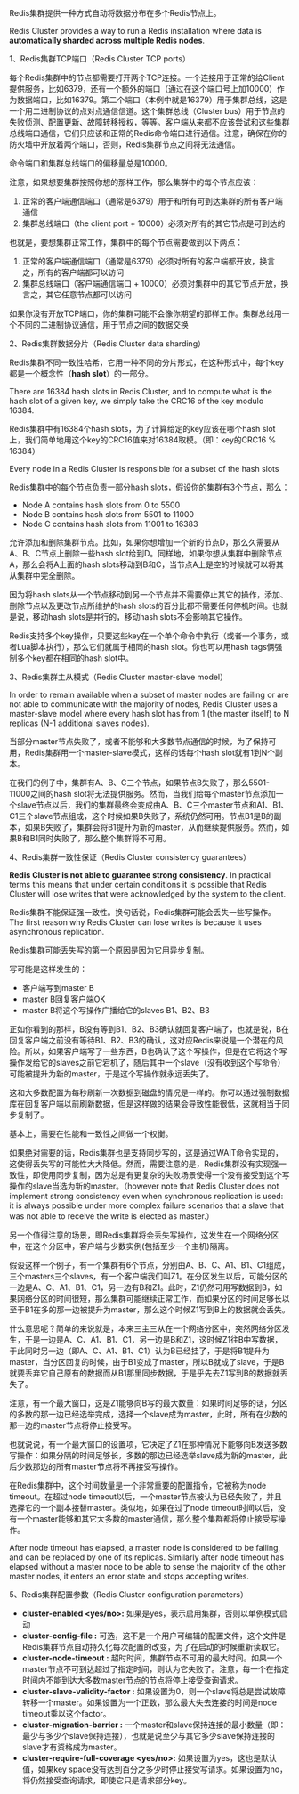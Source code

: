 Redis集群提供一种方式自动将数据分布在多个Redis节点上。

Redis Cluster provides a way to run a Redis installation where data is **automatically sharded across multiple Redis nodes**.

1、Redis集群TCP端口（Redis Cluster TCP ports）

每个Redis集群中的节点都需要打开两个TCP连接。一个连接用于正常的给Client提供服务，比如6379，还有一个额外的端口（通过在这个端口号上加10000）作为数据端口，比如16379。第二个端口（本例中就是16379）用于集群总线，这是一个用二进制协议的点对点通信信道。这个集群总线（Cluster bus）用于节点的失败侦测、配置更新、故障转移授权，等等。客户端从来都不应该尝试和这些集群总线端口通信，它们只应该和正常的Redis命令端口进行通信。注意，确保在你的防火墙中开放着两个端口，否则，Redis集群节点之间将无法通信。

命令端口和集群总线端口的偏移量总是10000。

注意，如果想要集群按照你想的那样工作，那么集群中的每个节点应该：

1. 正常的客户端通信端口（通常是6379）用于和所有可到达集群的所有客户端通信
2. 集群总线端口（the client port + 10000）必须对所有的其它节点是可到达的

也就是，要想集群正常工作，集群中的每个节点需要做到以下两点：

1. 正常的客户端通信端口（通常是6379）必须对所有的客户端都开放，换言之，所有的客户端都可以访问
2. 集群总线端口（客户端通信端口 + 10000）必须对集群中的其它节点开放，换言之，其它任意节点都可以访问

如果你没有开放TCP端口，你的集群可能不会像你期望的那样工作。集群总线用一个不同的二进制协议通信，用于节点之间的数据交换

2、Redis集群数据分片（Redis Cluster data sharding）

Redis集群不同一致性哈希，它用一种不同的分片形式，在这种形式中，每个key都是一个概念性（**hash slot**）的一部分。

There are 16384 hash slots in Redis Cluster, and to compute what is the hash slot of a given key, we simply take the CRC16 of the key modulo 16384.

Redis集群中有16384个hash slots，为了计算给定的key应该在哪个hash slot上，我们简单地用这个key的CRC16值来对16384取模。（即：key的CRC16  %  16384）

Every node in a Redis Cluster is responsible for a subset of the hash slots

Redis集群中的每个节点负责一部分hash slots，假设你的集群有3个节点，那么：

- Node A contains hash slots from 0 to 5500
- Node B contains hash slots from 5501 to 11000
- Node C contains hash slots from 11001 to 16383

允许添加和删除集群节点。比如，如果你想增加一个新的节点D，那么久需要从A、B、C节点上删除一些hash slot给到D。同样地，如果你想从集群中删除节点A，那么会将A上面的hash slots移动到B和C，当节点A上是空的时候就可以将其从集群中完全删除。

因为将hash slots从一个节点移动到另一个节点并不需要停止其它的操作，添加、删除节点以及更改节点所维护的hash slots的百分比都不需要任何停机时间。也就是说，移动hash slots是并行的，移动hash slots不会影响其它操作。

Redis支持多个key操作，只要这些key在一个单个命令中执行（或者一个事务，或者Lua脚本执行），那么它们就属于相同的hash slot。你也可以用hash tags俩强制多个key都在相同的hash slot中。

3、Redis集群主从模式（Redis Cluster master-slave model）

In order to remain available when a subset of master nodes are failing or are not able to communicate with the majority of nodes, Redis Cluster uses a master-slave model where every hash slot has from 1 (the master itself) to N replicas (N-1 additional slaves nodes).

当部分master节点失败了，或者不能够和大多数节点通信的时候，为了保持可用，Redis集群用一个master-slave模式，这样的话每个hash slot就有1到N个副本。

在我们的例子中，集群有A、B、C三个节点，如果节点B失败了，那么5501-11000之间的hash slot将无法提供服务。然而，当我们给每个master节点添加一个slave节点以后，我们的集群最终会变成由A、B、C三个master节点和A1、B1、C1三个slave节点组成，这个时候如果B失败了，系统仍然可用。节点B1是B的副本，如果B失败了，集群会将B1提升为新的master，从而继续提供服务。然而，如果B和B1同时失败了，那么整个集群将不可用。

4、Redis集群一致性保证（Redis Cluster consistency guarantees）

**Redis Cluster is not able to guarantee strong consistency**. In practical terms this means that under certain conditions it is possible that Redis Cluster will lose writes that were acknowledged by the system to the client.

Redis集群不能保证强一致性。换句话说，Redis集群可能会丢失一些写操作。The first reason why Redis Cluster can lose writes is because it uses asynchronous replication.

Redis集群可能丢失写的第一个原因是因为它用异步复制。

写可能是这样发生的：

- 客户端写到master B
- master B回复客户端OK
- master B将这个写操作广播给它的slaves B1、B2、B3

正如你看到的那样，B没有等到B1、B2、B3确认就回复客户端了，也就是说，B在回复客户端之前没有等待B1、B2、B3的确认，这对应Redis来说是一个潜在的风险。所以，如果客户端写了一些东西，B也确认了这个写操作，但是在它将这个写操作发给它的slaves之前它宕机了，随后其中一个slave（没有收到这个写命令）可能被提升为新的master，于是这个写操作就永远丢失了。

这和大多数配置为每秒刷新一次数据到磁盘的情况是一样的。你可以通过强制数据库在回复客户端以前刷新数据，但是这样做的结果会导致性能很低，这就相当于同步复制了。

基本上，需要在性能和一致性之间做一个权衡。

如果绝对需要的话，Redis集群也是支持同步写的，这是通过WAIT命令实现的，这使得丢失写的可能性大大降低。然而，需要注意的是，Redis集群没有实现强一致性，即使用同步复制，因为总是有更复杂的失败场景使得一个没有接受到这个写操作的slave当选为新的master。（however note that Redis Cluster does not implement strong consistency even when synchronous replication is used: it is always possible under more complex failure scenarios that a slave that was not able to receive the write is elected as master.）

另一个值得注意的场景，即Redis集群将会丢失写操作，这发生在一个网络分区中，在这个分区中，客户端与少数实例(包括至少一个主机)隔离。

假设这样一个例子，有一个集群有6个节点，分别由A、B、C、A1、B1、C1组成，三个masters三个slaves，有一个客户端我们叫Z1。在分区发生以后，可能分区的一边是A、C、A1、B1、C1，另一边有B和Z1。此时，Z1仍然可用写数据到B，如果网络分区的时间很短，那么集群可能继续正常工作，而如果分区的时间足够长以至于B1在多的那一边被提升为master，那么这个时候Z1写到B上的数据就会丢失。

什么意思呢？简单的来说就是，本来三主三从在一个网络分区中，突然网络分区发生，于是一边是A、C、A1、B1、C1，另一边是B和Z1，这时候Z1往B中写数据，于此同时另一边（即A、C、A1、B1、C1）认为B已经挂了，于是将B1提升为master，当分区回复的时候，由于B1变成了master，所以B就成了slave，于是B就要丢弃它自己原有的数据而从B1那里同步数据，于是乎先去Z1写到B的数据就丢失了。

注意，有一个最大窗口，这是Z1能够向B写的最大数量：如果时间足够的话，分区的多数的那一边已经选举完成，选择一个slave成为master，此时，所有在少数的那一边的master节点将停止接受写。

也就说说，有一个最大窗口的设置项，它决定了Z1在那种情况下能够向B发送多数写操作：如果分隔的时间足够长，多数的那边已经选举slave成为新的master，此后少数那边的所有master节点将不再接受写操作。

在Redis集群中，这个时间数量是一个非常重要的配置指令，它被称为node timeout。在超过node timeout以后，一个master节点被认为已经失败了，并且选择它的一个副本接替master。类似地，如果在过了node timeout时间以后，没有一个master能够和其它大多数的master通信，那么整个集群都将停止接受写操作。

After node timeout has elapsed, a master node is considered to be failing, and can be replaced by one of its replicas. Similarly after node timeout has elapsed without a master node to be able to sense the majority of the other master nodes, it enters an error state and stops accepting writes.

5、Redis集群配置参数（Redis Cluster configuration parameters）

- **cluster-enabled <yes/no>:** 如果是yes，表示启用集群，否则以单例模式启动
- **cluster-config-file <filename>:** 可选，这不是一个用户可编辑的配置文件，这个文件是Redis集群节点自动持久化每次配置的改变，为了在启动的时候重新读取它。
- **cluster-node-timeout <milliseconds>:** 超时时间，集群节点不可用的最大时间。如果一个master节点不可到达超过了指定时间，则认为它失败了。注意，每一个在指定时间内不能到达大多数master节点的节点将停止接受查询请求。
- **cluster-slave-validity-factor <factor>:** 如果设置为0，则一个slave将总是尝试故障转移一个master。如果设置为一个正数，那么最大失去连接的时间是node timeout乘以这个factor。
- **cluster-migration-barrier <count>:** 一个master和slave保持连接的最小数量（即：最少与多少个slave保持连接），也就是说至少与其它多少slave保持连接的slave才有资格成为master。
- **cluster-require-full-coverage <yes/no>:** 如果设置为yes，这也是默认值，如果key space没有达到百分之多少时停止接受写请求。如果设置为no，将仍然接受查询请求，即使它只是请求部分key。 